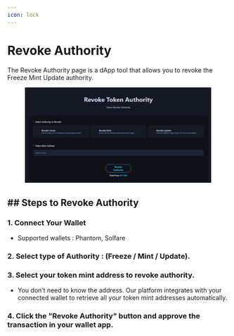 ```yaml
---
icon: lock
---
```


# Revoke Authority

The Revoke Authority page is a dApp tool that allows you to revoke the Freeze Mint Update authority.

<figure><img src="../.gitbook/assets/revoke_auth.png" alt=""><figcaption></figcaption></figure>

## ## Steps to Revoke Authority

### 1. Connect Your Wallet

* Supported wallets : Phantom, Solfare

### 2. Select type of Authority : (Freeze / Mint / Update).

### 3. Select your token mint address to revoke authority.

* You don’t need to know the address. Our platform integrates with your connected wallet to retrieve all your token mint addresses automatically.

### 4. Click the "Revoke Authority" button and approve the transaction in your wallet app.
